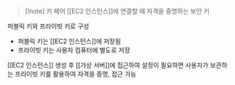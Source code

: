 ---
---

> [!note] 키 페어
> [[EC2 인스턴스]]에 연결할 때 자격을 증명하는 보안 키

퍼블릭 키와 프라이빗 키로 구성
- 퍼블릭 키는 [[EC2 인스턴스]]에 저장됨
- 프라이빗 키는 사용자 컴퓨터에 별도로 저장

[[EC2 인스턴스]] 생성 후 [[가상 서버]]에 접근하여 설정이 필요하면 사용자가 보관하는 프라이빗 키를 활용하여 자격을 증명, 접근 가능


